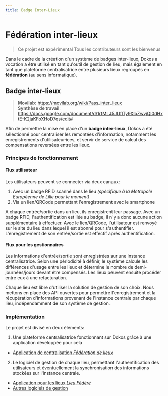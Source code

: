 ```yaml
---
title: Badge Inter-Lieux
---
```


# Fédération inter-lieux

> Ce projet est expérimental
> Tous les contributeurs sont les bienvenus


Dans le cadre de la création d'un système de badges inter-lieux, Dokos a vocation a être utilisé en tant qu'outil de gestion de lieu, mais également en tant que plateforme centralisatrice entre plusieurs lieux regroupés en __fédération__ (au sens informatique).


## Badge inter-lieux

> **Movilab:** https://movilab.org/wiki/Pass_inter_lieux  
> **Synthèse de travail**: https://docs.google.com/document/d/1rfMLJ5JUflTy9XlbZwvjQI0dHxtE-K2jaKFoXHoD7qs/edit#


Afin de permettre la mise en place d'un **badge inter-lieux**, Dokos a été sélectionné pour centraliser les remontées d'information, notamment les enregistrements d'utilisateur·ices, et servir de service de calcul des compensations reversées entre les lieux.

### Principes de fonctionnement

#### Flux utilisateur

Les utilisateurs peuvent se connecter via deux canaux:
1. Avec un badge RFID scanné dans le lieu *(spécifique à la Métropole Européenne de Lille pour le moment)*
2. Via un lien/QRCode permettant l'enregistrement avec le smartphone

A chaque entrée/sortie dans un lieu, ils enregistrent leur passage.
Avec un badge RFID, l'authentification est liée au badge, il n'y a donc aucune action supplémentaire à effectuer.
Avec le lien/QRCode, l'utilisateur est renvoyé sur le site du lieu dans lequel il est abonné pour s'authentifier. L'enregistrement de son entrée/sortie est effectif après authentification.


#### Flux pour les gestionnaires

Les informations d'entrée/sortie sont enregistrées sur une instance centralisatrice.
Selon une périodicité à définir, le système calcule les différences d'usage entre les lieux et détermine le nombre de demi-journées/jours devant être compensés.
Les lieux peuvent ensuite procéder entre eux à une refacturation.

Chaque lieu est libre d'utiliser la solution de gestion de son choix.
Nous mettons en place des API ouvertes pour permettre l'enregistrement et la récupération d'informations provenant de l'instance centrale par chaque lieu, indépendamment de son système de gestion.

### Implémentation

Le projet est divisé en deux éléments:
1. Une plateforme centralisatrice fonctionnant sur Dokos grâce à une application développée pour cela

- [Application de centralisation *Fédération de lieux*](/federation-lieux/venues-federation)

2. Le logiciel de gestion de chaque lieu, permettant l'authentification des utilisateurs et éventuellement la synchronisation des informations stockées sur l'instance centrale.

- [Application pour les lieux *Lieu Fédéré*](/venues-federation/federated-venue)
- [Autres logiciels de gestion](/venues-federation/additional-software)
